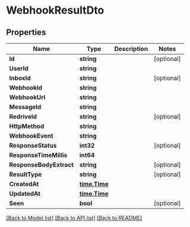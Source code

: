 # WebhookResultDto

## Properties

Name | Type | Description | Notes
------------ | ------------- | ------------- | -------------
**Id** | **string** |  | [optional] 
**UserId** | **string** |  | 
**InboxId** | **string** |  | [optional] 
**WebhookId** | **string** |  | 
**WebhookUrl** | **string** |  | 
**MessageId** | **string** |  | 
**RedriveId** | **string** |  | [optional] 
**HttpMethod** | **string** |  | 
**WebhookEvent** | **string** |  | 
**ResponseStatus** | **int32** |  | [optional] 
**ResponseTimeMillis** | **int64** |  | 
**ResponseBodyExtract** | **string** |  | [optional] 
**ResultType** | **string** |  | [optional] 
**CreatedAt** | [**time.Time**](time.Time) |  | 
**UpdatedAt** | [**time.Time**](time.Time) |  | 
**Seen** | **bool** |  | [optional] 

[[Back to Model list]](../README#documentation-for-models) [[Back to API list]](../README#documentation-for-api-endpoints) [[Back to README]](../README)


